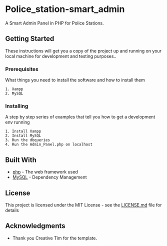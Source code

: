# Police_station-smart_admin

A Smart Admin Panel in PHP for Police Stations.

## Getting Started

These instructions will get you a copy of the project up and running on your local machine for development and testing purposes..

### Prerequisites

What things you need to install the software and how to install them

```
1. Xampp
2. MySQL
```

### Installing

A step by step series of examples that tell you how to get a development env running

```
1. Install Xampp
2. Install MySQL
3. Run the dbqueries
4. Run the Admin_Panel.php on localhost
```

## Built With

* [php](http://www.dropwizard.io/1.0.2/docs/) - The web framework used
* [MySQL](https://maven.apache.org/) - Dependency Management

## License

This project is licensed under the MIT License - see the [LICENSE.md](LICENSE.md) file for details

## Acknowledgments

* Thank you Creative Tim for the template.

